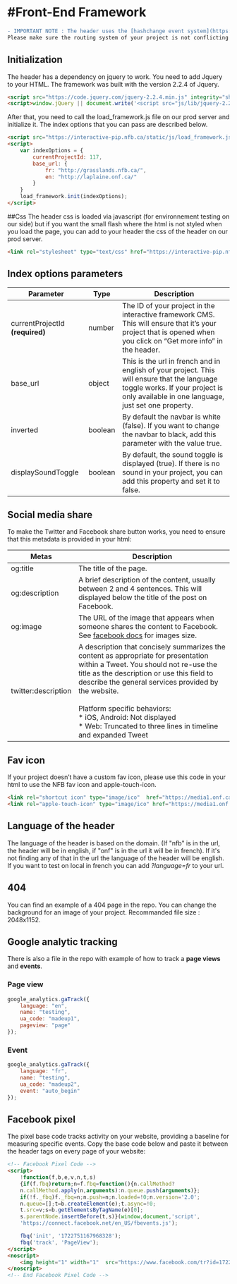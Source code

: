 #Front-End Framework
==========

```diff
- IMPORTANT NOTE : The header uses the [hashchange event system](https://developer.mozilla.org/fr/docs/Web/API/WindowEventHandlers/onhashchange) to navigate to the project infos page and grid and make sure the user has those pages in his history.
Please make sure the routing system of your project is not conflicting with the hashchange event system.
```

## Initialization

The header has a dependency on jquery to work. You need to add Jquery to your HTML.
The framework was built with the version 2.2.4 of Jquery.

```html
<script src="https://code.jquery.com/jquery-2.2.4.min.js" integrity="sha256-BbhdlvQf/xTY9gja0Dq3HiwQF8LaCRTXxZKRutelT44=" crossorigin="anonymous"></script>
<script>window.jQuery || document.write('<script src="js/lib/jquery-2.2.4.min.js"><\/script>')</script>
```

After that, you need to call the load_framework.js file on our prod server and initialize it.
The index options that you can pass are described below.

```html
<script src="https://interactive-pip.nfb.ca/static/js/load_framework.js"></script>
<script>
    var indexOptions = {
        currentProjectId: 117,
        base_url: {
            fr: "http://grasslands.nfb.ca/",
            en: "http://laplaine.onf.ca/"
        }
    }
    load_framework.init(indexOptions);
</script>
```

##Css
The header css is loaded via javascript (for environnement testing on our side) but if you want the small flash where the html is not styled when you load the page, you can add to your header the css of the header on our prod server.

```html
<link rel="stylesheet" type="text/css" href="https://interactive-pip.nfb.ca/static/css/header.min.css">
```



## Index options parameters

| Parameter                        | Type          | Description          									|
| -------------                    | ------------- | ------------- |
| currentProjectId **(required)**  | number        | The ID of your project in the interactive framework CMS. This will ensure that it’s your project that is opened when you click on “Get more info” in the header.  |
| base_url                         | object        | This is the url in french and in english of your project. This will ensure that the language toggle works. If your project is only available in one language, just set one property. |
| inverted                         | boolean       | By default the navbar is white (false). If you want to change the navbar to black, add this parameter with the value true. |
| displaySoundToggle               | boolean       | By default, the sound toggle is displayed (true). If there is no sound in your project, you can add this property and set it to false.  |


## Social media share

To make the Twitter and Facebook share button works, you need to ensure that this metadata is provided in your html:

| Metas                        | Description   |
| -------------                | ------------- |
| og:title  				   | The title of the page.                                                                                                                     |
| og:description               | A brief description of the content, usually between 2 and 4 sentences. This will displayed below the title of the post on Facebook.        |
| og:image                     | The URL of the image that appears when someone shares the content to Facebook. See [facebook docs](https://developers.facebook.com/docs/sharing/best-practices#images) for images size.      |
| twitter:description          | A description that concisely summarizes the content as appropriate for presentation within a Tweet. You should not re-use the title as the description or use this field to describe the general services provided by the website. <br /><br />Platform specific behaviors:<br /> * iOS, Android: Not displayed<br /> * Web: Truncated to three lines in timeline and expanded Tweet |

## Fav icon

If your project doesn’t have a custom fav icon, please use this code in your html to use the NFB fav icon and apple-touch-icon.

```html
<link rel="shortcut icon" type="image/ico"  href="https://media1.onf.ca/medias/favicon.ico" />
<link rel="apple-touch-icon" type="image/ico" href="https://media1.onf.ca/medias/apple-touch-icon.png" />
```

## Language of the header

The language of the header is based on the domain. (If "nfb" is in the url, the header will be in english, if "onf" is in the url it will be in french).
If it's not finding any of that in the url the language of the header will be english. If you want to test on local in french you can add _?language=fr_ to your url.

## 404

You can find an example of a 404 page in the repo. You can change the background for an image of your project. Recommanded file size : 2048x1152.

## Google analytic tracking

There is also a file in the repo with example of how to track a **page views** and **events**.

### Page view

```javascript
google_analytics.gaTrack({
	language: "en",
	name: "testing",
	ua_code: "madeup1",
	pageview: "page"
});
```

### Event

```javascript
google_analytics.gaTrack({
	language: "fr",
	name: "testing",
	ua_code: "madeup2",
	event: "auto_begin"
});
```

## Facebook pixel

The pixel base code tracks activity on your website, providing a baseline for measuring specific events. Copy the base code below and paste it between the header tags on every page of your website:

```html
<!-- Facebook Pixel Code -->
<script>
    !function(f,b,e,v,n,t,s)
    {if(f.fbq)return;n=f.fbq=function(){n.callMethod?
    n.callMethod.apply(n,arguments):n.queue.push(arguments)};
    if(!f._fbq)f._fbq=n;n.push=n;n.loaded=!0;n.version='2.0';
    n.queue=[];t=b.createElement(e);t.async=!0;
    t.src=v;s=b.getElementsByTagName(e)[0];
    s.parentNode.insertBefore(t,s)}(window,document,'script',
    'https://connect.facebook.net/en_US/fbevents.js');

    fbq('init', '1722751167968328');
    fbq('track', 'PageView');
</script>
<noscript>
    <img height="1" width="1"  src="https://www.facebook.com/tr?id=1722751167968328&ev=PageView&noscript=1"/>
</noscript>
<!-- End Facebook Pixel Code -->
```
